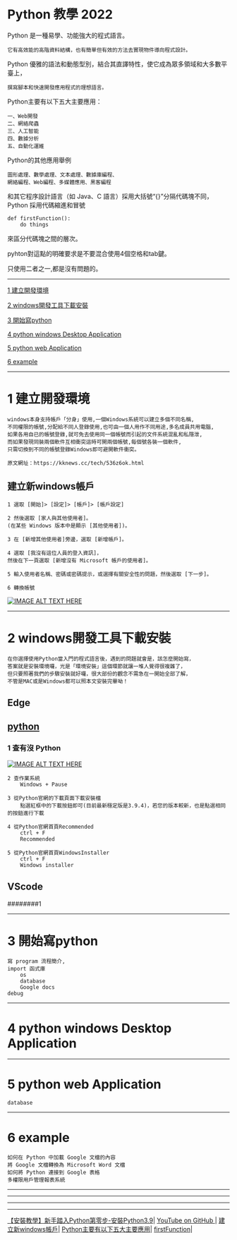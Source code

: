 # Python 教學 2022

Python 是一種易學、功能強大的程式語言。
    
    它有高效能的高階資料結構，也有簡單但有效的方法去實現物件導向程式設計。
  
Python 優雅的語法和動態型別，結合其直譯特性，使它成為眾多領域和大多數平臺上，
    
    撰寫腳本和快速開發應用程式的理想語言。
        
Python主要有以下五大主要應用：

    一、Web開發
    二、網絡爬蟲
    三、人工智能
    四、數據分析
    五、自動化運維
        
Python的其他應用舉例

    圖形處理、數學處理、文本處理、數據庫編程、
    網絡編程、Web編程、多媒體應用、黑客編程



和其它程序設計語言（如 Java、C 語言）採用大括號“{}”分隔代碼塊不同，Python 採用代碼縮進和冒號

    def firstFunction():
        do things
        
來區分代碼塊之間的層次。

pyhton對這點的明確要求是不要混合使用4個空格和tab鍵。

只使用二者之一,都是沒有問題的。

---

[1 建立開發環境](#1-建立開發環境)

[2 windows開發工具下載安裝](#2-windows開發工具下載安裝)

[3 開始寫python](#3-開始寫python)

[4 python windows Desktop Application](#4-python-windows-Desktop-Application)

[5 python web Application](#5-python-web-Application)

[6 example](#6-example)

---

# 1 建立開發環境

    windows本身支持帳戶「分身」使用,一個Windows系統可以建立多個不同名稱,
    不同權限的帳號,分配給不同人登錄使用,也可由一個人用作不同用途,多名成員共用電腦,
    如果各用自已的帳號登錄,就可免去使用同一個帳號而引起的文件系統混亂和私隱泄,
    而如果發現同裝兩個軟件互相衝突這時可開兩個帳號,每個號各裝一個軟件,
    只需切換到不同的帳號登錄Windows即可避開軟件衝突。
    
    原文網址：https://kknews.cc/tech/536z6ok.html
    
    
## 建立新windows帳戶

    1 選取 [開始]> [設定]> [帳戶]> [帳戶設定]
    
    2 然後選取 [家人與其他使用者]。
    (在某些 Windows 版本中是顯示 [其他使用者])。

    3 在 [新增其他使用者]旁邊，選取 [新增帳戶]。 
    
    4 選取 [我沒有這位人員的登入資訊]，
    然後在下一頁選取 [新增沒有 Microsoft 帳戶的使用者]。
    
    5 輸入使用者名稱、密碼或密碼提示，或選擇有關安全性的問題，然後選取 [下一步]。
    
    6 轉換帳號

[![IMAGE ALT TEXT HERE](https://img.youtube.com/vi/TukYQ4RDyzk/0.jpg)](https://www.youtube.com/watch?v=TukYQ4RDyzk)

---

# 2 windows開發工具下載安裝

    在你選擇使用Python當入門的程式語言後，遇到的問題就會是，該怎麼開始寫，
    答案就是安裝環境囉，光是「環境安裝」這個環節就讓一堆人覺得很複雜了，
    但只要照著我們的步驟安裝就好囉，很大部份的觀念不需急在一開始全部了解，
    不管是MAC或是Windows都可以照本文安裝完畢呦！

## Edge

## [python](https://www.python.org/downloads/)

### 1 查有沒 Python
[![IMAGE ALT TEXT HERE](https://img.youtube.com/vi/XRH6IHAhB4s/0.jpg)](https://www.youtube.com/watch?v=XRH6IHAhB4s)
  
   
    2 查作業系統
        Windows + Pause
     
    3 從Python官網的下載頁面下載安裝檔
        點選紅框中的下載按鈕即可(目前最新穩定版是3.9.4)，若您的版本較新，也是點選相同的按鈕進行下載
    
    4 從Python官網首頁Recommended
        ctrl + F
        Recommended

    5 從Python官網首頁WindowsInstaller 
        ctrl + F
        Windows installer
        

    
    
    
## VScode




########1
    
    
---

# 3 開始寫python
    寫 program 流程簡介, 
    import 函式庫
        os
        database
        Google docs
    debug
    
---

# 4 python windows Desktop Application
 
---

# 5 python web Application
    database

---

# 6 example
    如何在 Python 中加載 Google 文檔的內容
    將 Google 文檔轉換為 Microsoft Word 文檔
    如何將 Python 連接到 Google 表格
    多權限用戶管理報表系統



---
---
---
---
    

[【安裝教學】新手踏入Python第零步-安裝Python3.9](https://www.codingspace.school/blog/2021-04-07)|
[YouTube on GitHub ](https://stackoverflow.com/a/16079387/8008799)|
[建立新windows帳戶](https://support.microsoft.com/zh-hk/windows/%E5%9C%A8-windows-%E4%B8%AD%E5%BB%BA%E7%AB%8B%E6%9C%AC%E6%A9%9F%E4%BD%BF%E7%94%A8%E8%80%85%E5%B8%B3%E6%88%B6%E6%88%96%E7%B3%BB%E7%B5%B1%E7%AE%A1%E7%90%86%E5%93%A1%E5%B8%B3%E6%88%B6-20de74e0-ac7f-3502-a866-32915af2a34d)|
[Python主要有以下五大主要應用](https://www.gushiciku.cn/pl/2y7A/zh-hk)|
[firstFunction](https://t.codebug.vip/questions-2459684.htm)|
